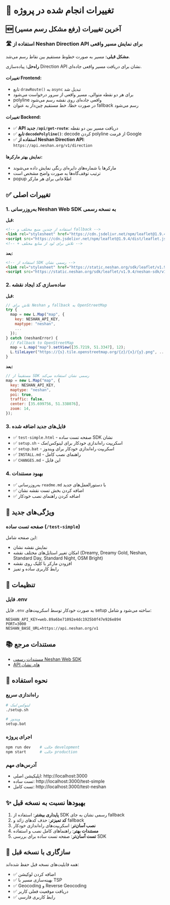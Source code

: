 # 📝 تغییرات انجام شده در پروژه

## 🆕 آخرین تغییرات (رفع مشکل رسم مسیر)

### 🛣️ استفاده از Neshan Direction API برای نمایش مسیر واقعی

**مشکل قبلی:** مسیر به صورت خطوط مستقیم بین نقاط رسم می‌شد.

**راه‌حل:** پیاده‌سازی Direction API نشان برای دریافت مسیر واقعی جاده‌ای.

#### تغییرات Frontend:
- تابع `drawRoute()` به `async` تبدیل شد
- برای هر دو نقطه متوالی، مسیر واقعی از سرور درخواست می‌شود
- polyline واقعی جاده‌ای روی نقشه رسم می‌شود
- در صورت خطا، خط مستقیم چین‌دار به عنوان fallback رسم می‌شود

#### تغییرات Backend:
- ✅ **API جدید `/api/get-route`**: دریافت مسیر بین دو نقطه
- ✅ **تابع `decodePolyline()`**: decode کردن polyline از فرمت Google
- ✅ **استفاده از Neshan Direction API**: `https://api.neshan.org/v1/direction`

#### نمایش بهتر مارکرها:
- مارکرها با شماره‌های دایره‌ای رنگی نمایش داده می‌شوند
- ترتیب توقف‌گاه‌ها به صورت واضح مشخص است
- popup اطلاعاتی برای هر مارکر

## ✅ تغییرات اصلی

### 1. به‌روزرسانی Neshan Web SDK به نسخه رسمی

**قبل:**
```html
<!-- استفاده از چندین منبع مختلف و fallback -->
<link rel="stylesheet" href="https://cdn.jsdelivr.net/npm/leaflet@1.9.4/dist/leaflet.css" />
<script src="https://cdn.jsdelivr.net/npm/leaflet@1.9.4/dist/leaflet.js"></script>
<!-- + تلاش برای لود از منابع مختلف -->
```

**بعد:**
```html
<!-- استفاده از SDK رسمی نشان -->
<link rel="stylesheet" href="https://static.neshan.org/sdk/leaflet/v1.9.4/neshan-sdk/v1.0.8/index.css"/>
<script src="https://static.neshan.org/sdk/leaflet/v1.9.4/neshan-sdk/v1.0.8/index.js"></script>
```

### 2. ساده‌سازی کد ایجاد نقشه

**قبل:**
```javascript
// تلاش برای Neshan و fallback به OpenStreetMap
try {
  map = new L.Map("map", {
    key: NESHAN_API_KEY,
    maptype: "neshan",
    ...
  });
} catch (neshanError) {
  // Fallback to OpenStreetMap
  map = L.map("map").setView([35.7219, 51.3347], 12);
  L.tileLayer("https://{s}.tile.openstreetmap.org/{z}/{x}/{y}.png", ...).addTo(map);
}
```

**بعد:**
```javascript
// مستقیماً از SDK رسمی نشان استفاده می‌کند
map = new L.Map("map", {
  key: NESHAN_API_KEY,
  maptype: "neshan",
  poi: true,
  traffic: false,
  center: [35.699756, 51.338076],
  zoom: 14,
});
```

### 3. فایل‌های جدید اضافه شده

- ✅ `test-simple.html` - صفحه تست ساده SDK نشان
- ✅ `setup.sh` - اسکریپت راه‌اندازی خودکار برای لینوکس/مک
- ✅ `setup.bat` - اسکریپت راه‌اندازی خودکار برای ویندوز
- ✅ `INSTALL.md` - راهنمای نصب کامل
- ✅ `CHANGES.md` - این فایل

### 4. بهبود مستندات

- ✅ به‌روزرسانی `readme.md` با دستورالعمل‌های جدید
- ✅ اضافه کردن بخش تست نقشه نشان
- ✅ اضافه کردن راهنمای نصب خودکار

## 🎯 ویژگی‌های جدید

### صفحه تست ساده (`/test-simple`)

این صفحه شامل:
- نمایش نقشه نشان
- امکان تغییر استایل‌های مختلف نقشه (Dreamy, Dreamy Gold, Neshan, Standard Day, Standard Night, OSM Bright)
- افزودن مارکر با کلیک روی نقشه
- رابط کاربری ساده و تمیز

## 🔧 تنظیمات

### فایل .env

فایل `.env` به صورت خودکار توسط اسکریپت‌های setup ساخته می‌شود و شامل:

```env
NESHAN_API_KEY=web.89a6be71092e4dc1925b0f47e926e894
PORT=3000
NESHAN_BASE_URL=https://api.neshan.org/v1
```

## 📚 مستندات مرجع

- [مستندات رسمی Neshan Web SDK](https://platform.neshan.org/sdk/web-sdk-getting-started/)
- [API های نشان](https://platform.neshan.org)

## 🚀 نحوه استفاده

### راه‌اندازی سریع

```bash
# لینوکس/مک
./setup.sh

# ویندوز
setup.bat
```

### اجرای پروژه

```bash
npm run dev    # حالت development
npm start      # حالت production
```

### آدرس‌های مهم

- اپلیکیشن اصلی: http://localhost:3000
- تست ساده: http://localhost:3000/test-simple
- تست کامل: http://localhost:3000/test-neshan

## ✨ بهبودها نسبت به نسخه قبل

1. **پایداری بیشتر**: استفاده از SDK رسمی نشان به جای fallback
2. **کد تمیزتر**: حذف کدهای زائد و fallback
3. **نصب آسان‌تر**: اسکریپت‌های راه‌اندازی خودکار
4. **مستندات بهتر**: راهنماهای کامل نصب و استفاده
5. **تست آسان‌تر**: صفحه تست ساده برای بررسی SDK

## 🔄 سازگاری با نسخه قبل

همه قابلیت‌های نسخه قبل حفظ شده‌اند:
- ✅ اضافه کردن لوکیشن
- ✅ بهینه‌سازی مسیر با TSP
- ✅ Geocoding و Reverse Geocoding
- ✅ دریافت موقعیت فعلی کاربر
- ✅ رابط کاربری فارسی

